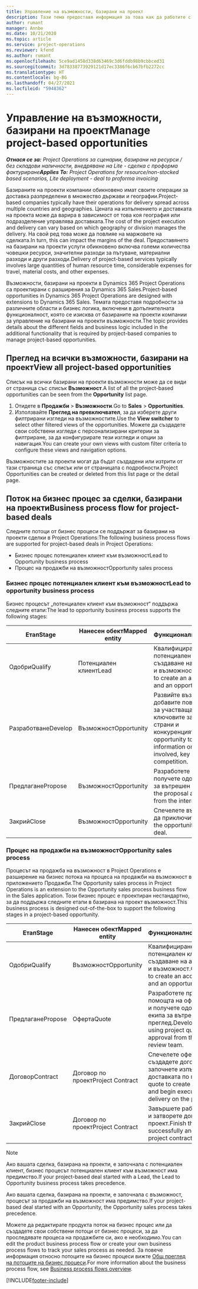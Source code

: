 ```yaml
---
title: Управление на възможности, базирани на проект
description: Тази тема предоставя информация за това как да работите с възможности, свързани с проекти.
author: rumant
manager: Annbe
ms.date: 10/21/2020
ms.topic: article
ms.service: project-operations
ms.reviewer: kfend
ms.author: rumant
ms.openlocfilehash: 5ce9ad1458d338d63469c3d6fddb98b9cbbced31
ms.sourcegitcommit: 3d78338773929121d17ec3386f6cb67bfb2272cc
ms.translationtype: HT
ms.contentlocale: bg-BG
ms.lasthandoff: 04/27/2021
ms.locfileid: "5948362"
---
```

# <a name="manage-project-based-opportunities"></a><span data-ttu-id="8ad65-103">Управление на възможности, базирани на проект</span><span class="sxs-lookup"><span data-stu-id="8ad65-103">Manage project-based opportunities</span></span>

<span data-ttu-id="8ad65-104">_**Отнася се за:** Project Operations за сценарии, базирани на ресурси / без складови наличности, внедряване на Lite - сделка с проформа фактуриране_</span><span class="sxs-lookup"><span data-stu-id="8ad65-104">_**Applies To:** Project Operations for resource/non-stocked based scenarios, Lite deployment - deal to proforma invoicing_</span></span>

<span data-ttu-id="8ad65-105">Базираните на проекти компании обикновено имат своите операции за доставка разпределени в множество държави и географии.</span><span class="sxs-lookup"><span data-stu-id="8ad65-105">Project-based companies typically have their operations for delivery spread across multiple countries and geographies.</span></span> <span data-ttu-id="8ad65-106">Цената на изпълнението и доставката на проекта може да варира в зависимост от това коя география или подразделение управлява доставката.</span><span class="sxs-lookup"><span data-stu-id="8ad65-106">The cost of the project execution and delivery can vary  based on which geography or division manages the delivery.</span></span> <span data-ttu-id="8ad65-107">На свой ред това може да повлияе на маржовете на сделката.</span><span class="sxs-lookup"><span data-stu-id="8ad65-107">In turn, this can impact the margins of the deal.</span></span> <span data-ttu-id="8ad65-108">Предоставянето на базирани на проекти услуги обикновено включва големи количества човешки ресурси, значителни разходи за пътуване, материални разходи и други разходи.</span><span class="sxs-lookup"><span data-stu-id="8ad65-108">Delivery of project-based services typically involves large quantities of human resource time, considerable expenses for travel, material costs, and other expenses.</span></span>

<span data-ttu-id="8ad65-109">Възможности, базирани на проекти в Dynamics 365 Project Operations са проектирани с разширения за Dynamics 365 Sales.</span><span class="sxs-lookup"><span data-stu-id="8ad65-109">Project-based opportunities in Dynamics 365 Project Operations are designed with extensions to Dynamics 365 Sales.</span></span> <span data-ttu-id="8ad65-110">Темата предоставя подробности за различните области и бизнес логика, включени в допълнителната функционалност, която се изисква от базираните на проекти компании за управление на базирани на проекти възможности.</span><span class="sxs-lookup"><span data-stu-id="8ad65-110">The topic provides details about the different fields and business logic included in the additional functionality that is required by project-based companies to manage project-based opportunities.</span></span>

## <a name="view-all-project-based-opportunities"></a><span data-ttu-id="8ad65-111">Преглед на всички възможности, базирани на проект</span><span class="sxs-lookup"><span data-stu-id="8ad65-111">View all project-based opportunities</span></span>

<span data-ttu-id="8ad65-112">Списък на всички базирани на проекти възможности може да се види от страница със списък **Възможност**.</span><span class="sxs-lookup"><span data-stu-id="8ad65-112">A list of all the project-based opportunities can be seen from the **Opportunity** list page.</span></span> 

1. <span data-ttu-id="8ad65-113">Отидете в **Продажби** > **Възможности**.</span><span class="sxs-lookup"><span data-stu-id="8ad65-113">Go to **Sales** > **Opportunities**.</span></span>
2. <span data-ttu-id="8ad65-114">Използвайте **Преглед на превключвател**, за да изберете други филтрирани изгледи на възможностите.</span><span class="sxs-lookup"><span data-stu-id="8ad65-114">Use the **View switcher** to select other filtered views of the opportunities.</span></span> <span data-ttu-id="8ad65-115">Можете да създадете свои собствени изгледи с персонализирани критерии за филтриране, за да конфигурирате тези изгледи и опции за навигация.</span><span class="sxs-lookup"><span data-stu-id="8ad65-115">You can create your own views with custom filter criteria to configure these views and navigation options.</span></span>

<span data-ttu-id="8ad65-116">Възможностите за проекти могат да бъдат създадени или изтрити от тази страница със списък или от страницата с подробности.</span><span class="sxs-lookup"><span data-stu-id="8ad65-116">Project Opportunities can be created or deleted from this list page or the detail page.</span></span>

## <a name="business-process-flow-for-project-based-deals"></a><span data-ttu-id="8ad65-117">Поток на бизнес процес за сделки, базирани на проекти</span><span class="sxs-lookup"><span data-stu-id="8ad65-117">Business process flow for project-based deals</span></span>

<span data-ttu-id="8ad65-118">Следните потоци от бизнес процеси се поддържат за базирани на проекти сделки в Project Operations:</span><span class="sxs-lookup"><span data-stu-id="8ad65-118">The following business process flows are supported for project-based deals in Project Operations:</span></span>

- <span data-ttu-id="8ad65-119">Бизнес процес потенциален клиент към възможност</span><span class="sxs-lookup"><span data-stu-id="8ad65-119">Lead to Opportunity business process</span></span>
- <span data-ttu-id="8ad65-120">Процес на продажби на възможност</span><span class="sxs-lookup"><span data-stu-id="8ad65-120">Opportunity sales process</span></span>

### <a name="lead-to-opportunity-business-process"></a><span data-ttu-id="8ad65-121">Бизнес процес потенциален клиент към възможност</span><span class="sxs-lookup"><span data-stu-id="8ad65-121">Lead to opportunity business process</span></span> 
<span data-ttu-id="8ad65-122">Бизнес процесът „потенциален клиент към възможност“ поддържа следните етапи:</span><span class="sxs-lookup"><span data-stu-id="8ad65-122">The lead to opportunity business process supports the following stages:</span></span>

| <span data-ttu-id="8ad65-123">Етап</span><span class="sxs-lookup"><span data-stu-id="8ad65-123">Stage</span></span> | <span data-ttu-id="8ad65-124">Нанесен обект</span><span class="sxs-lookup"><span data-stu-id="8ad65-124">Mapped entity</span></span> | <span data-ttu-id="8ad65-125">Функционалност</span><span class="sxs-lookup"><span data-stu-id="8ad65-125">Functionality</span></span> |
| --- | --- | --- |
| <span data-ttu-id="8ad65-126">Одобри</span><span class="sxs-lookup"><span data-stu-id="8ad65-126">Qualify</span></span> | <span data-ttu-id="8ad65-127">Потенциален клиент</span><span class="sxs-lookup"><span data-stu-id="8ad65-127">Lead</span></span> | <span data-ttu-id="8ad65-128">Квалифициране на потенциален клиент за създаване на акаунт, контакт и възможност.</span><span class="sxs-lookup"><span data-stu-id="8ad65-128">Qualify the lead to create an account, contact, and an opportunity.</span></span> |
| <span data-ttu-id="8ad65-129">Разработване</span><span class="sxs-lookup"><span data-stu-id="8ad65-129">Develop</span></span> | <span data-ttu-id="8ad65-130">Възможност</span><span class="sxs-lookup"><span data-stu-id="8ad65-130">Opportunity</span></span> | <span data-ttu-id="8ad65-131">Развийте възможността да добавите повече информация за участващата работа, ключовите заинтересовани страни и конкуренцията.</span><span class="sxs-lookup"><span data-stu-id="8ad65-131">Develop the opportunity to add more information on the work involved, key stakeholders, and competition.</span></span> |
| <span data-ttu-id="8ad65-132">Предлагане</span><span class="sxs-lookup"><span data-stu-id="8ad65-132">Propose</span></span> | <span data-ttu-id="8ad65-133">Възможност</span><span class="sxs-lookup"><span data-stu-id="8ad65-133">Opportunity</span></span> | <span data-ttu-id="8ad65-134">Разработете предложението и получете одобрение от екипа за вътрешен преглед.</span><span class="sxs-lookup"><span data-stu-id="8ad65-134">Develop the proposal and get approval from the internal review team.</span></span> |
| <span data-ttu-id="8ad65-135">Закрий</span><span class="sxs-lookup"><span data-stu-id="8ad65-135">Close</span></span> | <span data-ttu-id="8ad65-136">Възможност</span><span class="sxs-lookup"><span data-stu-id="8ad65-136">Opportunity</span></span> | <span data-ttu-id="8ad65-137">Спечелете възможността, за да приключите сделката.</span><span class="sxs-lookup"><span data-stu-id="8ad65-137">Win the opportunity to close the deal.</span></span> |

### <a name="opportunity-sales-process"></a><span data-ttu-id="8ad65-138">Процес на продажби на възможност</span><span class="sxs-lookup"><span data-stu-id="8ad65-138">Opportunity sales process</span></span>
<span data-ttu-id="8ad65-139">Процесът на продажба на възможност в Project Operations е разширение на бизнес потока на процеса на продажби на възможност в приложението Продажби.</span><span class="sxs-lookup"><span data-stu-id="8ad65-139">The Opportunity sales process in Project Operations is an extension to the Opportunity sales process business flow in the Sales application.</span></span> <span data-ttu-id="8ad65-140">Този бизнес процес е проектиран нестандартно, за да поддържа следните етапи в базирана на проект възможност.</span><span class="sxs-lookup"><span data-stu-id="8ad65-140">This business process is designed out-of-the-box to support the following stages in a project-based opportunity.</span></span>

| <span data-ttu-id="8ad65-141">Етап</span><span class="sxs-lookup"><span data-stu-id="8ad65-141">Stage</span></span> | <span data-ttu-id="8ad65-142">Нанесен обект</span><span class="sxs-lookup"><span data-stu-id="8ad65-142">Mapped entity</span></span> | <span data-ttu-id="8ad65-143">Функционалност</span><span class="sxs-lookup"><span data-stu-id="8ad65-143">Functionality</span></span> |
| --- | --- | --- |
| <span data-ttu-id="8ad65-144">Одобри</span><span class="sxs-lookup"><span data-stu-id="8ad65-144">Qualify</span></span> | <span data-ttu-id="8ad65-145">Възможност</span><span class="sxs-lookup"><span data-stu-id="8ad65-145">Opportunity</span></span> | <span data-ttu-id="8ad65-146">Квалифициране на потенциален клиент за създаване на акаунт, контакт и възможност.</span><span class="sxs-lookup"><span data-stu-id="8ad65-146">Qualify the lead to create an account, contact, and an opportunity.</span></span> |
| <span data-ttu-id="8ad65-147">Предлагане</span><span class="sxs-lookup"><span data-stu-id="8ad65-147">Propose</span></span> | <span data-ttu-id="8ad65-148">Оферта</span><span class="sxs-lookup"><span data-stu-id="8ad65-148">Quote</span></span> | <span data-ttu-id="8ad65-149">Разработете предложението с помощта на оферти по проект и получете одобрение от екипа за вътрешен преглед.</span><span class="sxs-lookup"><span data-stu-id="8ad65-149">Develop the proposal using project quotes and get approval from the internal review team.</span></span> |
| <span data-ttu-id="8ad65-150">Договор</span><span class="sxs-lookup"><span data-stu-id="8ad65-150">Contract</span></span> | <span data-ttu-id="8ad65-151">Договор по проект</span><span class="sxs-lookup"><span data-stu-id="8ad65-151">Project Contract</span></span> | <span data-ttu-id="8ad65-152">Спечелете офертата, за да създадете договора и да започнете изпълнението и доставката по проекта.</span><span class="sxs-lookup"><span data-stu-id="8ad65-152">Win the quote to create the contract and begin execution and delivery on the project.</span></span> |
| <span data-ttu-id="8ad65-153">Закрий</span><span class="sxs-lookup"><span data-stu-id="8ad65-153">Close</span></span> | <span data-ttu-id="8ad65-154">Договор по проект</span><span class="sxs-lookup"><span data-stu-id="8ad65-154">Project Contract</span></span> | <span data-ttu-id="8ad65-155">Завършете работата успешно и затворете договора за проект.</span><span class="sxs-lookup"><span data-stu-id="8ad65-155">Finish the work successfully and close the project contract.</span></span> |

> [!NOTE]
> <span data-ttu-id="8ad65-156">Ако вашата сделка, базирана на проекти, е започнала с потенциален клиент, бизнес процесът потенциален клиент към възможност има предимство.</span><span class="sxs-lookup"><span data-stu-id="8ad65-156">If your project-based deal started with a Lead, the Lead to Opportunity business process takes precedence.</span></span>
>
> <span data-ttu-id="8ad65-157">Ако вашата сделка, базирана на проекти, е започнала с възможност, процесът за продажби на възможност има предимство.</span><span class="sxs-lookup"><span data-stu-id="8ad65-157">If your project-based deal started with an Opportunity, the Opportunity sales process takes precedence.</span></span>

<span data-ttu-id="8ad65-158">Можете да редактирате продукта поток на бизнес процес или да създадете свои собствени потоци от бизнес процеси, за да проследявате процеса на продажбите си, ако е необходимо.</span><span class="sxs-lookup"><span data-stu-id="8ad65-158">You can edit the product business process flow or create your own business process flows to track your sales process as needed.</span></span> <span data-ttu-id="8ad65-159">За повече информация относно потоците на бизнес процеси вижте [Общ преглед на потоците на бизнес процеси](/dynamics365/customerengagement/on-premises/customize/business-process-flows-overview).</span><span class="sxs-lookup"><span data-stu-id="8ad65-159">For more information about the business process flow, see [Business process flows overview](/dynamics365/customerengagement/on-premises/customize/business-process-flows-overview).</span></span>


[!INCLUDE[footer-include](../includes/footer-banner.md)]